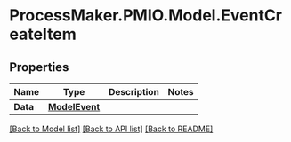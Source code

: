 # ProcessMaker.PMIO.Model.EventCreateItem
## Properties

Name | Type | Description | Notes
------------ | ------------- | ------------- | -------------
**Data** | [**ModelEvent**](ModelEvent.md) |  | 

[[Back to Model list]](../README.md#documentation-for-models) [[Back to API list]](../README.md#documentation-for-api-endpoints) [[Back to README]](../README.md)

